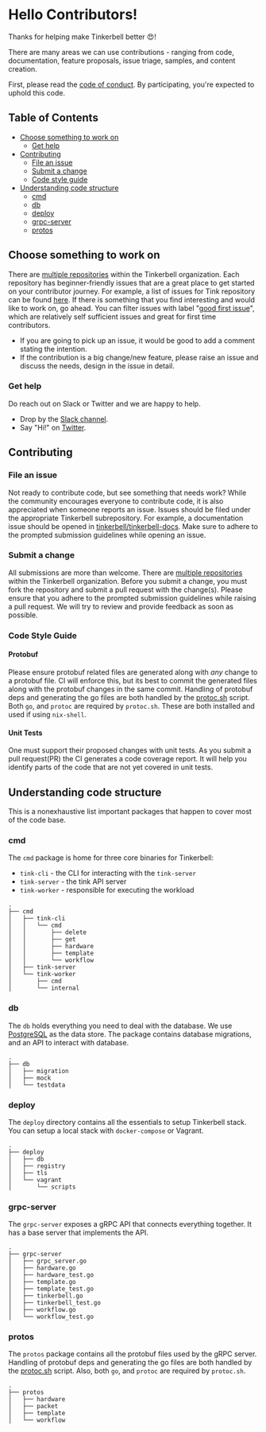 # Hello Contributors!

Thanks for helping make Tinkerbell better 😍!

There are many areas we can use contributions - ranging from code, documentation, feature proposals, issue triage, samples, and content creation.

First, please read the [code of conduct](CODE_OF_CONDUCT.md).
By participating, you're expected to uphold this code.

## Table of Contents

-   [Choose something to work on](#choose-something-to-work-on)
    -   [Get help](#get-help)
-   [Contributing](#contributing)
    -   [File an issue](#file-an-issue)
    -   [Submit a change](#submit-a-change)
    -   [Code style guide](#code-style-guide)
-   [Understanding code structure](#understanding-code-structure)
    -   [cmd](#cmd)
    -   [db](#db)
    -   [deploy](#deploy)
    -   [grpc-server](#grpc-server)
    -   [protos](#protos)

## Choose something to work on

There are [multiple repositories](https://github.com/tinkerbell) within the Tinkerbell organization.
Each repository has beginner-friendly issues that are a great place to get started on your contributor journey.
For example, a list of issues for Tink repository can be found [here](https://github.com/tinkerbell/tink/issues).
If there is something that you find interesting and would like to work on, go ahead.
You can filter issues with label "[good first issue](https://github.com/tinkerbell/tink/issues?q=is%3Aopen+is%3Aissue+label%3A%22good+first+issue%22)", which are relatively self sufficient issues and great for first time contributors.

-   If you are going to pick up an issue, it would be good to add a comment stating the intention.
-   If the contribution is a big change/new feature, please raise an issue and discuss the needs, design in the issue in detail.

### Get help

Do reach out on Slack or Twitter and we are happy to help.

-   Drop by the [Slack channel](https://eqix-metal-community.slack.com).
-   Say "Hi!" on [Twitter](https://twitter.com/tinkerbell_oss).

## Contributing

### File an issue

Not ready to contribute code, but see something that needs work?
While the community encourages everyone to contribute code, it is also appreciated when someone reports an issue.
Issues should be filed under the appropriate Tinkerbell subrepository.
For example, a documentation issue should be opened in [tinkerbell/tinkerbell-docs](https://github.com/tinkerbell/tinkerbell-docs/issues).
Make sure to adhere to the prompted submission guidelines while opening an issue.

### Submit a change

All submissions are more than welcome.
There are [multiple repositories](https://github.com/tinkerbell) within the Tinkerbell organization.
Before you submit a change, you must fork the repository and submit a pull request with the change(s).
Please ensure that you adhere to the prompted submission guidelines while raising a pull request.
We will try to review and provide feedback as soon as possible.

### Code Style Guide

#### Protobuf

Please ensure protobuf related files are generated along with _any_ change to a protobuf file.
CI will enforce this, but its best to commit the generated files along with the protobuf changes in the same commit.
Handling of protobuf deps and generating the go files are both handled by the [protoc.sh](./protos/protoc.sh) script.
Both `go`, and `protoc` are required by `protoc.sh`.
These are both installed and used if using `nix-shell`.

#### Unit Tests

One must support their proposed changes with unit tests.
As you submit a pull request(PR) the CI generates a code coverage report.
It will help you identify parts of the code that are not yet covered in unit tests.

## Understanding code structure

This is a nonexhaustive list important packages that happen to cover most of the code base.

### cmd

The `cmd` package is home for three core binaries for Tinkerbell:

-   `tink-cli` - the CLI for interacting with the `tink-server`
-   `tink-server` - the tink API server
-   `tink-worker` - responsible for executing the workload

```
.
├── cmd
│   ├── tink-cli
│   │   └── cmd
│   │       ├── delete
│   │       ├── get
│   │       ├── hardware
│   │       ├── template
│   │       └── workflow
│   ├── tink-server
│   └── tink-worker
│       ├── cmd
│       └── internal
```

### db

The `db` holds everything you need to deal with the database.
We use [PostgreSQL](https://www.postgresql.org/) as the data store.
The package contains database migrations, and an API to interact with database.

```
.
├── db
│   ├── migration
│   ├── mock
│   └── testdata
```

### deploy

The `deploy` directory contains all the essentials to setup Tinkerbell stack.
You can setup a local stack with `docker-compose` or Vagrant.

```
.
├── deploy
│   ├── db
│   ├── registry
│   ├── tls
│   └── vagrant
│       └── scripts
```

### grpc-server

The `grpc-server` exposes a gRPC API that connects everything together.
It has a base server that implements the API.

```
.
├── grpc-server
│   ├── grpc_server.go
│   ├── hardware.go
│   ├── hardware_test.go
│   ├── template.go
│   ├── template_test.go
│   ├── tinkerbell.go
│   ├── tinkerbell_test.go
│   ├── workflow.go
│   └── workflow_test.go
```

### protos

The `protos` package contains all the protobuf files used by the gRPC server.
Handling of protobuf deps and generating the go files are both handled by the [protoc.sh](./protos/protoc.sh) script.
Also, both `go`, and `protoc` are required by `protoc.sh`.

```
.
├── protos
│   ├── hardware
│   ├── packet
│   ├── template
│   └── workflow
```
